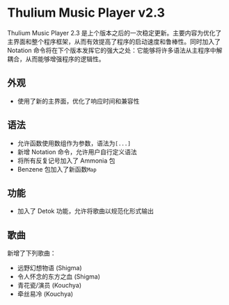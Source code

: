 # Thulium Music Player v2.3

Thulium Music Player 2.3 是上个版本之后的一次稳定更新。主要内容为优化了主界面和整个程序框架，从而有效提高了程序的启动速度和鲁棒性。同时加入了 Notation 命令将在下个版本发挥它的强大之处：它能够将许多语法从主程序中解耦合，从而能够增强程序的逻辑性。

## 外观

- 使用了新的主界面，优化了响应时间和兼容性

## 语法

- 允许函数使用数组作为参数，语法为`[...]`
- 新增 Notation 命令，允许用户自行定义语法
- 将所有反复记号加入了 Ammonia 包
- Benzene 包加入了新函数`Map`

## 功能

- 加入了 Detok 功能，允许将歌曲以规范化形式输出

## 歌曲

新增了下列歌曲：
- 远野幻想物语 (Shigma)
- 令人怀念的东方之血 (Shigma)
- 青花瓷/演员 (Kouchya)
- 牵丝易冷 (Kouchya)

